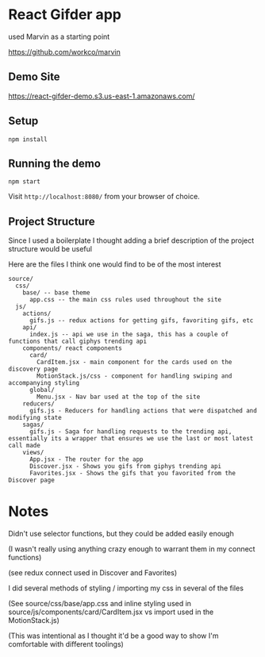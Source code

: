 # React Gifder app

used Marvin as a starting point

https://github.com/workco/marvin

## Demo Site

https://react-gifder-demo.s3.us-east-1.amazonaws.com/


## Setup

```
npm install
```

## Running the demo

```
npm start
```
Visit `http://localhost:8080/` from your browser of choice.

## Project Structure

Since I used a boilerplate I thought adding a brief description of the project structure would be useful

Here are the files I think one would find to be of the most interest

```
source/
  css/
    base/ -- base theme
      app.css -- the main css rules used throughout the site
  js/
    actions/
      gifs.js -- redux actions for getting gifs, favoriting gifs, etc
    api/
      index.js -- api we use in the saga, this has a couple of functions that call giphys trending api
    components/ react components
      card/
        CardItem.jsx - main component for the cards used on the discovery page
        MotionStack.js/css - component for handling swiping and accompanying styling
      global/
        Menu.jsx - Nav bar used at the top of the site
    reducers/
      gifs.js - Reducers for handling actions that were dispatched and modifying state
    sagas/
      gifs.js - Saga for handling requests to the trending api, essentially its a wrapper that ensures we use the last or most latest call made
    views/
      App.jsx - The router for the app
      Discover.jsx - Shows you gifs from giphys trending api
      Favorites.jsx - Shows the gifs that you favorited from the Discover page
```

# Notes
Didn't use selector functions, but they could be added easily enough 

(I wasn't really using anything crazy enough to warrant them in my connect functions) 

(see redux connect used in Discover and Favorites)


I did several methods of styling / importing my css in several of the files

(See source/css/base/app.css and inline styling used in source/js/components/card/CardItem.jsx vs import used in the MotionStack.js)

(This was intentional as I thought it'd be a good way to show I'm comfortable with different toolings)

